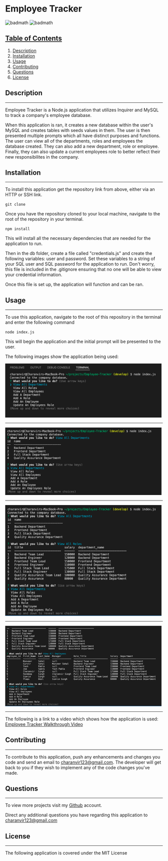 # Employee Tracker

![badmath](https://img.shields.io/badge/License-MIT-purple) ![badmath](https://img.shields.io/badge/Version-1.0-red) 

## <u>Table of Contents</u>
1. [Description](#description)
2. [Installation](#installation)
3. [Usage](#usage)
4. [Contributing](#contributing)
5. [Questions](#questions)
6. [License](#license)

## Description
***

Employee Tracker is a Node.js application that utilizes Inquirer and MySQL to track a company's employee database. 

When this application is ran, it creates a new database within the user's MySQL and creates tables with seeds values in them. The user is then presented multiple prompts which all have distinct purposes and functions. The user can view all of the departments, roles and employees the database created. They can also add a new department, role or employee. Finally, they can also update a current employees role to better reflect their new responsibilites in the company.

## Installation
***

To install this application get the repository link from above, either via an HTTP or SSH link. 

```
git clone 
```

Once you have the repository cloned to your local machine, navigate to the root of the repository in your terminal.

```
npm install
```

This will install all the necessary dependencies that are needed for the application to run.

Then in the db folder, create a file called "credentials.js" and create the following variables: user and password. Set these variables to a string of your SQL user and SQL password for the application to run. Don't worry, this file is included in the .gitignore ensuring that no one will be able to view your credential information.

Once this file is set up, the application will function and can be ran.


## Usage
***

To use this application, navigate to the root of this repository in the terminal and enter the following command 

```
node index.js
```

This will begin the application and the initial prompt will be presented to the user. 

The following images show the application being used: 

<img src="./assets/images/1.png" width="500"> 

***

<img src="./assets/images/2.png" width="500">

***

<img src="./assets/images/3.png" width="500">

***

<img src="./assets/images/4.png" width="500">

***

The following is a link to a video which shows how the application is used: [Employee Tracker Walkthrough Video](https://vimeo.com/705312686)


## Contributing
***

To contribute to this application, push any enhancements and changes you code and send an email to charanvir123@gmail.com. The developer will get back to you if they wish to implement any of the code changes you've made. 

## Questions
***
To view more projects visit my [Github](https://github.com/Charanvir) account.

Direct any additional questions you have regarding this application to charanvir123@gmail.com

## License
***
The following application is covered under the MIT License
